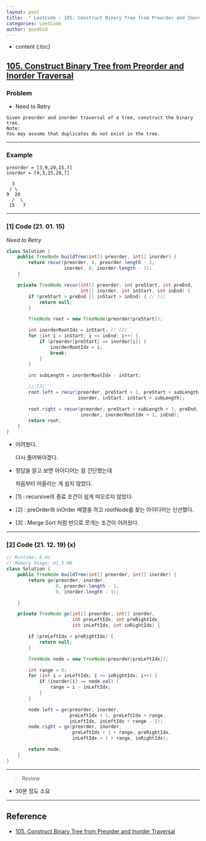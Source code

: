 ```yaml
---
layout: post
title:  " LeetCode : 105. Construct Binary Tree from Preorder and Inorder Traversal "
categories: LeetCode
author: goodGid
---
```

* content
{:toc}

## [105. Construct Binary Tree from Preorder and Inorder Traversal](https://leetcode.com/problems/construct-binary-tree-from-preorder-and-inorder-traversal/)

### Problem

* Need to Retry

```
Given preorder and inorder traversal of a tree, construct the binary tree.
Note:
You may assume that duplicates do not exist in the tree.
```





---

### Example

```
preorder = [3,9,20,15,7]
inorder = [9,3,15,20,7]

  3
 / \
9  20
  /  \
 15   7
```

---

### [1] Code (21. 01. 15)

*Need to Retry*

``` java
class Solution {
    public TreeNode buildTree(int[] preorder, int[] inorder) {
        return recur(preorder, 0, preorder.length - 1,
                     inorder, 0, inorder.length - 1);
    }

    private TreeNode recur(int[] preorder, int preStart, int preEnd,
                           int[] inorder, int inStart, int inEnd) {
        if (preStart > preEnd || inStart > inEnd) { // [1]
            return null;
        }

        TreeNode root = new TreeNode(preorder[preStart]);

        int inorderRootIdx = inStart; // [2]
        for (int i = inStart; i <= inEnd; i++) {
            if (preorder[preStart] == inorder[i]) {
                inorderRootIdx = i;
                break;
            }
        }

        int subLength = inorderRootIdx - inStart;

        // [3]
        root.left = recur(preorder, preStart + 1, preStart + subLength,
                          inorder, inStart, inStart + subLength);

        root.right = recur(preorder, preStart + subLength + 1, preEnd,
                           inorder, inorderRootIdx + 1, inEnd);
        return root;
    }
}
```

* 어려웠다. 

  다시 풀어봐야겠다.

* 정답을 알고 보면 아이디어는 참 간단했는데

  처음부터 떠올리는 게 쉽지 않았다.


* [1] : recursive의 종료 조건이 쉽게 떠오르지 않았다.

* [2] : preOrder와 inOrder 배열을 하고 rootNode를 찾는 아이디어는 신선했다.

* [3] : Merge Sort 처럼 반으로 쪼개는 조건이 어려웠다.

---

### [2] Code (21. 12. 19) (x)


``` java
// Runtime: 6 ms
// Memory Usage: 41.5 MB
class Solution {
    public TreeNode buildTree(int[] preorder, int[] inorder) {
        return go(preorder, inorder,
                  0, preorder.length - 1,
                  0, inorder.length - 1);

    }

    private TreeNode go(int[] preorder, int[] inorder,
                        int preLeftIdx, int preRightIdx,
                        int inLeftIdx, int inRightIdx) {

        if (preLeftIdx > preRightIdx) {
            return null;
        }

        TreeNode node = new TreeNode(preorder[preLeftIdx]);

        int range = 0;
        for (int i = inLeftIdx; i <= inRightIdx; i++) {
            if (inorder[i] == node.val) {
                range = i - inLeftIdx;
            }
        }

        node.left = go(preorder, inorder,
                       preLeftIdx + 1, preLeftIdx + range,
                       inLeftIdx, inLeftIdx + range - 1);
        node.right = go(preorder, inorder,
                        preLeftIdx + 1 + range, preRightIdx,
                        inLeftIdx + 1 + range, inRightIdx);

        return node;
    }
}
```

---

> Review

* 30분 정도 소요


---

## Reference

* [105. Construct Binary Tree from Preorder and Inorder Traversal](https://leetcode.com/problems/construct-binary-tree-from-preorder-and-inorder-traversal/)